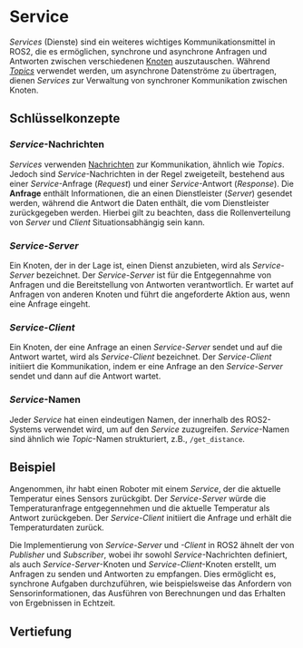 # Service

_Services_ (Dienste) sind ein weiteres wichtiges Kommunikationsmittel in ROS2, die es ermöglichen, synchrone und asynchrone Anfragen und Antworten zwischen verschiedenen [Knoten](node.md) auszutauschen. Während [_Topics_](topic.md) verwendet werden, um asynchrone Datenströme zu übertragen, dienen _Services_ zur Verwaltung von synchroner Kommunikation zwischen Knoten.

## Schlüsselkonzepte

### _Service_-Nachrichten
   _Services_ verwenden [Nachrichten](TODO) zur Kommunikation, ähnlich wie _Topics_. Jedoch sind _Service_-Nachrichten in der Regel zweigeteilt, bestehend aus einer _Service_-Anfrage (_Request_) und einer _Service_-Antwort (_Response_). Die **Anfrage** enthält Informationen, die an einen Dienstleister (_Server_) gesendet werden, während die Antwort die Daten enthält, die vom Dienstleister zurückgegeben werden. Hierbei gilt zu beachten, dass die Rollenverteilung von _Server_ und _Client_ Situationsabhängig sein kann.

### _Service-Server_
   Ein Knoten, der in der Lage ist, einen Dienst anzubieten, wird als _Service-Server_ bezeichnet. Der _Service-Server_ ist für die Entgegennahme von Anfragen und die Bereitstellung von Antworten verantwortlich. Er wartet auf Anfragen von anderen Knoten und führt die angeforderte Aktion aus, wenn eine Anfrage eingeht.

### _Service-Client_
   Ein Knoten, der eine Anfrage an einen _Service-Server_ sendet und auf die Antwort wartet, wird als _Service-Client_ bezeichnet. Der _Service-Client_ initiiert die Kommunikation, indem er eine Anfrage an den _Service-Server_ sendet und dann auf die Antwort wartet.

### _Service_-Namen
   Jeder _Service_ hat einen eindeutigen Namen, der innerhalb des ROS2-Systems verwendet wird, um auf den _Service_ zuzugreifen. _Service_-Namen sind ähnlich wie _Topic_-Namen strukturiert, z.B., `/get_distance`.

## Beispiel

Angenommen, ihr habt einen Roboter mit einem _Service_, der die aktuelle Temperatur eines Sensors zurückgibt. Der _Service-Server_ würde die Temperaturanfrage entgegennehmen und die aktuelle Temperatur als Antwort zurückgeben. Der _Service-Client_ initiiert die Anfrage und erhält die Temperaturdaten zurück.

Die Implementierung von _Service-Server_ und _-Client_ in ROS2 ähnelt der von _Publisher_ und _Subscriber_, wobei ihr sowohl _Service_-Nachrichten definiert, als auch _Service-Server_-Knoten und _Service-Client_-Knoten erstellt, um Anfragen zu senden und Antworten zu empfangen. Dies ermöglicht es, synchrone Aufgaben durchzuführen, wie beispielsweise das Anfordern von Sensorinformationen, das Ausführen von Berechnungen und das Erhalten von Ergebnissen in Echtzeit.

## Vertiefung

```{tableofcontents}
```
